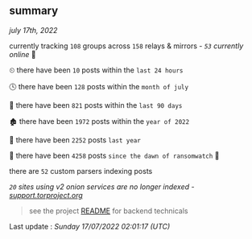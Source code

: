 
## summary
_july 17th, 2022_

currently tracking `108` groups across `158` relays & mirrors - _`53` currently online_ 📡

⏲ there have been `10` posts within the `last 24 hours`

🕓 there have been `128` posts within the `month of july`

📅 there have been `821` posts within the `last 90 days`

🏚 there have been `1972` posts within the `year of 2022`

🚀 there have been `2252` posts `last year`

🦕 there have been `4258` posts `since the dawn of ransomwatch` 🐣

there are `52` custom parsers indexing posts

_`20` sites using v2 onion services are no longer indexed - [support.torproject.org](https://support.torproject.org/onionservices/v2-deprecation/)_

> see the project [README](https://github.com/jmousqueton/ransomwatch#readme) for backend technicals



Last update : _Sunday 17/07/2022 02:01:17 (UTC)_

